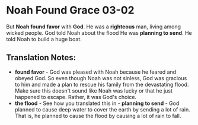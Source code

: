 Noah Found Grace 03-02
========================


But **Noah found favor** with **God**. He was a **righteous** man, living
among wicked people. God told Noah about the flood He was **planning to
send**. He told Noah to build a huge boat.

Translation Notes:
------------------

-   **found favor** - God was pleased with Noah because he feared and
    obeyed God. So even though Noah was not sinless, God was gracious to
    him and made a plan to rescue his family from the devastating flood.
    Make sure this doesn't sound like Noah was lucky or that he just
    happened to escape. Rather, it was God's choice.
-   **the flood** - See how you translated this in -   **planning to
send** - God planned to cause deep water to cover the
    earth by sending a lot of rain. That is, he planned to cause the
    flood by causing a lot of rain to fall.

